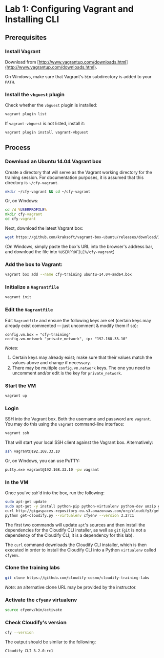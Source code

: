 # Lab 1: Configuring Vagrant and Installing CLI

## Prerequisites

### Install Vagrant

Download from [http://www.vagrantup.com/downloads.html](http://www.vagrantup.com/downloads.html).

On Windows, make sure that Vagrant's `bin` subdirectory is added to your `PATH`.

### Install the `vbguest` plugin

Check whether the `vbguest` plugin is installed:

```bash
vagrant plugin list
```

If `vagrant-vbguest` is not listed, install it:

```bash
vagrant plugin install vagrant-vbguest
```

## Process

### Download an Ubuntu 14.04 Vagrant box

Create a directory that will serve as the Vagrant working directory for the training session. For documentation purposes, it is assumed that this directory is `~/cfy-vagrant`.

```bash
mkdir ~/cfy-vagrant && cd ~/cfy-vagrant
```

Or, on Windows:

```bat
cd /d %USERPROFILE%
mkdir cfy-vagrant
cd cfy-vagrant
```

Next, download the latest Vagrant box:

```bash
wget https://github.com/kraksoft/vagrant-box-ubuntu/releases/download/14.04/ubuntu-14.04-amd64.box
```

(On Windows, simply paste the box's URL into the browser's address bar, and download the file into `%USERPROFILE%/cfy-vagrant`)

### Add the box to Vagrant:

```bash
vagrant box add --name cfy-training ubuntu-14.04-amd64.box
```

### Initialize a `Vagrantfile`

```bash
vagrant init
```

### Edit the `Vagrantfile`

Edit `Vagrantfile` and ensure the following keys are set (certain keys may already exist commented — just uncomment & modify them if so):

```
config.vm.box = "cfy-training"
config.vm.network "private_network", ip: "192.168.33.10"
```

*Notes*:

1. Certain keys may already exist; make sure that their values match the values above and change if necessary.
2. There may be multiple `config.vm.network` keys. The one you need to uncomment and/or edit is the key for `private_network`.

### Start the VM

```bash
vagrant up
```

### Login

SSH into the Vagrant box. Both the username and password are `vagrant`. You may do this using the `vagrant` command-line interface:

```bash
vagrant ssh
```

That will start your local SSH client against the Vagrant box. Alternatively:

```bash
ssh vagrant@192.168.33.10
```

Or, on Windows, you can use PuTTY:

```bat
putty.exe vagrant@192.168.33.10 -pw vagrant
```

### In the VM

Once you've `ssh`'d into the box, run the following:

```bash
sudo apt-get update
sudo apt-get -y install python-pip python-virtualenv python-dev unzip git
curl http://gigaspaces-repository-eu.s3.amazonaws.com/org/cloudify3/get-cloudify.py -o get-cloudify.py
python get-cloudify.py --virtualenv cfyenv --version 3.2rc1
```

The first two commands will update `apt`'s sources and then install the dependencies for the Cloudify CLI installer, as well as `git` (`git` is not a dependency of the Cloudify CLI; it is a dependency for this lab).

The `curl` command downloads the Cloudify CLI installer, which is then executed in order to install the Cloudify CLI into a Python `virtualenv` called `cfyenv`.

### Clone the training labs

```bash
git clone https://github.com/cloudify-cosmo/cloudify-training-labs
```

*Note*: an alternative clone URL may be provided by the instructor.

### Activate the `cfyenv` virtualenv

```bash
source cfyenv/bin/activate
```

### Check Cloudify's version

```bash
cfy --version
```

The output should be similar to the following:

```
Cloudify CLI 3.2.0-rc1
```